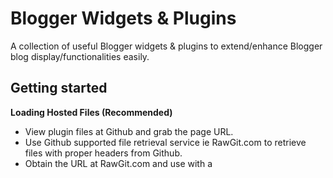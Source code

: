 # Blogger Widgets & Plugins

A collection of useful Blogger widgets & plugins to extend/enhance Blogger blog display/functionalities easily.  

## Getting started

**Loading Hosted Files (Recommended)**

* View plugin files at Github and grab the page URL.
* Use Github supported file retrieval service ie RawGit.com to retrieve files with proper headers from Github.
* Obtain the URL at RawGit.com and use with a <script> tag to retrieve files.

**Embed Codes in Blogger Theme**

* Open file in Github repo. Copy or highlight to copy javascript codes in file. 
* Place codes directly in Blogger Theme > Edit HTML inside a <script> tag.
* Refer individual javascript files on its usages.
* More details available at [Our Blog](https://blog.irsah.com/blogger-widgets)

### send-form.min.js

* Add shopping cart on Blogger blogs made super easy using Blogger widgets. Used with simpleCart(js), a lightweight javascript shopping cart plugij maintainded by the awesome people at wojodesign.com .
* Requires jQuery
* Requires simplecart(js)

### pop-up-modal.min.js

* Pure javascript pop pup modal for Blogger blogs widgets or any HTML element.

### blogger-feed.min.js

* Pure javascript Blogger internal contents feed retriever with options to request up to 500 posts.

## Contributing

[irsah indesigns](https://blog.irsah.com)

## Versioning

Refer plugin file details for versioning.
